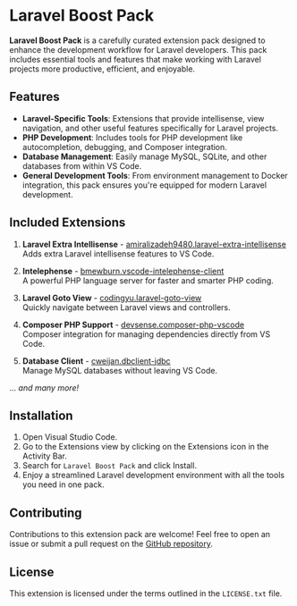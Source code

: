 # Laravel Boost Pack

**Laravel Boost Pack** is a carefully curated extension pack designed to enhance the development workflow for Laravel developers. This pack includes essential tools and features that make working with Laravel projects more productive, efficient, and enjoyable.

## Features

- **Laravel-Specific Tools**: Extensions that provide intellisense, view navigation, and other useful features specifically for Laravel projects.
- **PHP Development**: Includes tools for PHP development like autocompletion, debugging, and Composer integration.
- **Database Management**: Easily manage MySQL, SQLite, and other databases from within VS Code.
- **General Development Tools**: From environment management to Docker integration, this pack ensures you're equipped for modern Laravel development.

## Included Extensions

1. **Laravel Extra Intellisense** - [amiralizadeh9480.laravel-extra-intellisense](https://marketplace.visualstudio.com/items?itemName=amiralizadeh9480.laravel-extra-intellisense)  
   Adds extra Laravel intellisense features to VS Code.

2. **Intelephense** - [bmewburn.vscode-intelephense-client](https://marketplace.visualstudio.com/items?itemName=bmewburn.vscode-intelephense-client)  
   A powerful PHP language server for faster and smarter PHP coding.

3. **Laravel Goto View** - [codingyu.laravel-goto-view](https://marketplace.visualstudio.com/items?itemName=codingyu.laravel-goto-view)  
   Quickly navigate between Laravel views and controllers.

4. **Composer PHP Support** - [devsense.composer-php-vscode](https://marketplace.visualstudio.com/items?itemName=devsense.composer-php-vscode)  
   Composer integration for managing dependencies directly from VS Code.

5. **Database Client** - [cweijan.dbclient-jdbc](https://marketplace.visualstudio.com/items?itemName=cweijan.dbclient-jdbc)  
   Manage MySQL databases without leaving VS Code.

... _and many more!_

## Installation

1. Open Visual Studio Code.
2. Go to the Extensions view by clicking on the Extensions icon in the Activity Bar.
3. Search for `Laravel Boost Pack` and click Install.
4. Enjoy a streamlined Laravel development environment with all the tools you need in one pack.

## Contributing

Contributions to this extension pack are welcome! Feel free to open an issue or submit a pull request on the [GitHub repository](https://github.com/loka1/laravel-Boost-Pack).

## License

This extension is licensed under the terms outlined in the `LICENSE.txt` file.
